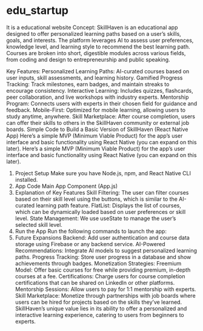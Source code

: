 # edu_startup
It is a educational website
Concept:
SkillHaven is an educational app designed to offer personalized learning paths based on a user’s skills, goals, and interests. The platform leverages AI to assess user preferences, knowledge level, and learning style to recommend the best learning path. Courses are broken into short, digestible modules across various fields, from coding and design to entrepreneurship and public speaking.

Key Features:
Personalized Learning Paths: AI-curated courses based on user inputs, skill assessments, and learning history.
Gamified Progress Tracking: Track milestones, earn badges, and maintain streaks to encourage consistency.
Interactive Learning: Includes quizzes, flashcards, peer collaboration, and live workshops with industry experts.
Mentorship Program: Connects users with experts in their chosen field for guidance and feedback.
Mobile-First: Optimized for mobile learning, allowing users to study anytime, anywhere.
Skill Marketplace: After course completion, users can offer their skills to others in the SkillHaven community or external job boards.
Simple Code to Build a Basic Version of SkillHaven (React Native App)
Here’s a simple MVP (Minimum Viable Product) for the app’s user interface and basic functionality using React Native (you can expand on this later).
Here’s a simple MVP (Minimum Viable Product) for the app’s user interface and basic functionality using React Native (you can expand on this later).

1. Project Setup
Make sure you have Node.js, npm, and React Native CLI installed.
2. App Code
Main App Component (App.js)
3. Explanation of Key Features
Skill Filtering: The user can filter courses based on their skill level using the buttons, which is similar to the AI-curated learning path feature.
FlatList: Displays the list of courses, which can be dynamically loaded based on user preferences or skill level.
State Management: We use useState to manage the user’s selected skill level.
4. Run the App
Run the following commands to launch the app:
5. Future Expansions
Backend: Add user authentication and course data storage using Firebase or any backend service.
AI-Powered Recommendations: Integrate AI models to suggest personalized learning paths.
Progress Tracking: Store user progress in a database and show achievements through badges.
Monetization Strategies:
Freemium Model: Offer basic courses for free while providing premium, in-depth courses at a fee.
Certifications: Charge users for course completion certifications that can be shared on LinkedIn or other platforms.
Mentorship Sessions: Allow users to pay for 1:1 mentorship with experts.
Skill Marketplace: Monetize through partnerships with job boards where users can be hired for projects based on the skills they’ve learned.
SkillHaven’s unique value lies in its ability to offer a personalized and interactive learning experience, catering to users from beginners to experts.
